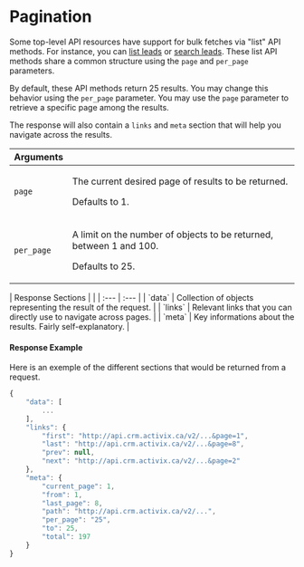 # Pagination

Some top-level API resources have support for bulk fetches via "list" API methods. For instance, you can [list leads](resources/lead.md#list-all-leads) or [search leads](resources/search.md#search-leads). These list API methods share a common structure using the `page` and `per_page` parameters.

By default, these API methods return 25 results. You may change this behavior using the `per_page` parameter. You may use the `page` parameter to retrieve a specific page among the results.

The response will also contain a `links` and `meta` section that will help you navigate across the results.

<table>
  <thead>
    <tr>
      <th style="text-align:left">Arguments</th>
      <th style="text-align:left"></th>
    </tr>
  </thead>
  <tbody>
    <tr>
      <td style="text-align:left"><code>page</code>
      </td>
      <td style="text-align:left">
        <p>The current desired page of results to be returned.</p>
        <p>Defaults to 1.</p>
      </td>
    </tr>
    <tr>
      <td style="text-align:left"><code>per_page</code>
      </td>
      <td style="text-align:left">
        <p>A limit on the number of objects to be returned, between 1 and 100.</p>
        <p>Defaults to 25.</p>
      </td>
    </tr>
  </tbody>
</table>| Response Sections |  |
| :--- | :--- |
| `data` | Collection of objects representing the result of the request. |
| `links` | Relevant links that you can directly use to navigate across pages. |
| `meta` | Key informations about the results. Fairly self-explanatory. |

#### Response Example

Here is an exemple of the different sections that would be returned from a request.

```javascript
{
    "data": [
        ...
    ],
    "links": {
        "first": "http://api.crm.activix.ca/v2/...&page=1",
        "last": "http://api.crm.activix.ca/v2/...&page=8",
        "prev": null,
        "next": "http://api.crm.activix.ca/v2/...&page=2"
    },
    "meta": {
        "current_page": 1,
        "from": 1,
        "last_page": 8,
        "path": "http://api.crm.activix.ca/v2/...",
        "per_page": "25",
        "to": 25,
        "total": 197
    }
}
```

